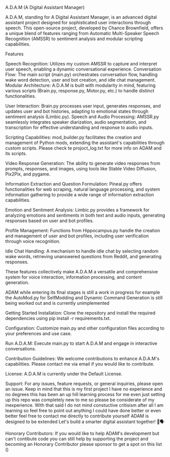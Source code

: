 A.D.A.M (A Digital Assistant Manager) 

A.D.A.M, standing for A Digital Assistant Manager, is an advanced digital assistant project designed for sophisticated user interactions through speech. This open-source project, developed by Chance Brownfield, offers a unique blend of features ranging from Automatic Multi-Speaker Speech Recognition (AMSSR) to sentiment analysis and modular scripting capabilities.

 Features

 Speech Recognition: Utilizes my custom AMSSR to capture and interpret user speech, enabling a dynamic conversational experience. Conversation Flow: The main script (main.py) orchestrates conversation flow, handling wake word detection, user and bot creation, and idle chat management. Modular Architecture: A.D.A.M is built with modularity in mind, featuring various scripts (Brain.py, response.py, Motor.py, etc.) to handle distinct functionalities.

 User Interaction: Brain.py processes user input, generates responses, and updates user and bot histories, adapting to emotional states through sentiment analysis (Limbic.py). Speech and Audio Processing: AMSSR.py seamlessly integrates speaker diarization, audio segmentation, and transcription for effective understanding and response to audio inputs.

 Scripting Capabilities: mod_builder.py facilitates the creation and management of Python mods, extending the assistant's capabilities through custom scripts. Please check te projoct_log.txt for more info on ADAM and its scripts.

Video Response Generation: The ability to generate video responses from prompts, responses, and images, using tools like Stable Video Diffusion, Pix2Pix, and pygame.

Information Extraction and Question Formulation: Pineal.py offers functionalities for web scraping, natural language processing, and system information gathering to provide a wide range of information extraction capabilities.

Emotion and Sentiment Analysis: Limbic.py provides a framework for analyzing emotions and sentiments in both text and audio inputs, generating responses based on user and bot profiles.

Profile Management: Functions from Hippocampus.py handle the creation and management of user and bot profiles, including user verification through voice recognition.

Idle Chat Handling: A mechanism to handle idle chat by selecting random wake words, retrieving unanswered questions from Reddit, and generating responses.

These features collectively make A.D.A.M a versatile and comprehensive system for voice interaction, information processing, and content generation.

 ADAM while entering its final stages is still a work in progress for example the AutoMod.py for SelfModding and Dynamic Command Generation is still being worked out and is currently unimplemented

 Getting Started Installation: Clone the repository and install the required dependencies using pip install -r requirements.txt. 

Configuration: Customize main.py and other configuration files according to your preferences and use case. 

Run A.D.A.M: Execute main.py to start A.D.A.M and engage in interactive conversations.

 Contribution Guidelines: We welcome contributions to enhance A.D.A.M's capabilities. Please contact me via email if you would like to contribute. 

License: A.D.A.M is currently under the Default License. 

Support: For any issues, feature requests, or general inquiries, please open an issue. Keep in mind that this is my first project I have no experience and no degrees this has been an up hill learning process for me even just setting up this repo was completely new to me so please be considerate of my inexperience. With that said I do not mind constuctive critisism after all I am learning so feel free to point out anything I could have done better or even better feel free to contact me directly to contribute yourself ADAM is designed to be extended Let's build a smarter digital assistant together! 🤖🗣️ 

Honorary Contributors: If you would like to help ADAM's development but can't contibute code you can still help by supporting the project and becoming an Honorary Contributor please sponsor to get a spot on this list ()
